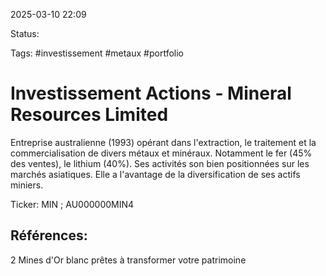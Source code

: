 
2025-03-10 22:09

Status:

Tags: #investissement  #metaux #portfolio 


# Investissement Actions - Mineral Resources Limited

Entreprise australienne (1993) opérant dans l'extraction, le traitement et la commercialisation de divers métaux et minéraux. Notamment le fer (45% des ventes), le lithium (40%).
Ses activités son bien positionnées sur les marchés asiatiques.
Elle a l'avantage de la diversification de ses actifs miniers.


Ticker: MIN ; AU000000MIN4


## Références:

2 Mines d'Or blanc prêtes à transformer votre patrimoine